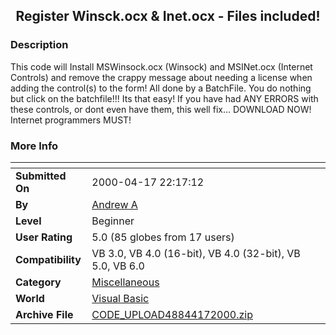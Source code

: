 ﻿<div align="center">

## Register Winsck\.ocx & Inet\.ocx \- Files included\!


</div>

### Description

This code will Install MSWinsock.ocx (Winsock) and MSINet.ocx (Internet Controls) and remove the crappy message about needing a license when adding the control(s) to the form! All done by a BatchFile. You do nothing but click on the batchfile!!! Its that easy! If you have had ANY ERRORS with these controls, or dont even have them, this well fix... DOWNLOAD NOW! Internet programmers MUST!
 
### More Info
 


<span>             |<span>
---                |---
**Submitted On**   |2000-04-17 22:17:12
**By**             |[Andrew A](https://github.com/Planet-Source-Code/PSCIndex/blob/master/ByAuthor/andrew-a.md)
**Level**          |Beginner
**User Rating**    |5.0 (85 globes from 17 users)
**Compatibility**  |VB 3\.0, VB 4\.0 \(16\-bit\), VB 4\.0 \(32\-bit\), VB 5\.0, VB 6\.0
**Category**       |[Miscellaneous](https://github.com/Planet-Source-Code/PSCIndex/blob/master/ByCategory/miscellaneous__1-1.md)
**World**          |[Visual Basic](https://github.com/Planet-Source-Code/PSCIndex/blob/master/ByWorld/visual-basic.md)
**Archive File**   |[CODE\_UPLOAD48844172000\.zip](https://github.com/Planet-Source-Code/andrew-a-register-winsck-ocx-inet-ocx-files-included__1-4860/archive/master.zip)








